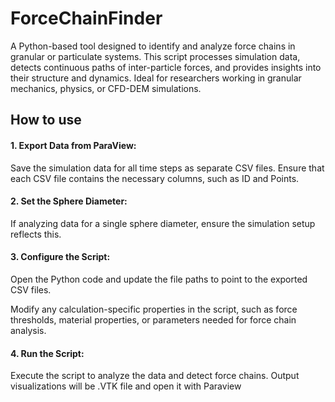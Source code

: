# ForceChainFinder
A Python-based tool designed to identify and analyze force chains in granular or particulate systems. This script processes simulation data, detects continuous paths of inter-particle forces, and provides insights into their structure and dynamics. Ideal for researchers working in granular mechanics, physics, or CFD-DEM simulations.

## How to use
#### 1. Export Data from ParaView:

Save the simulation data for all time steps as separate CSV files.
Ensure that each CSV file contains the necessary columns, such as ID and Points.

#### 2. Set the Sphere Diameter:

If analyzing data for a single sphere diameter, ensure the simulation setup reflects this.

#### 3. Configure the Script:

Open the Python code and update the file paths to point to the exported CSV files.

Modify any calculation-specific properties in the script, such as force thresholds, material properties, or parameters needed for force chain analysis.
#### 4. Run the Script:

Execute the script to analyze the data and detect force chains.
Output visualizations will be .VTK file and open it with Paraview

